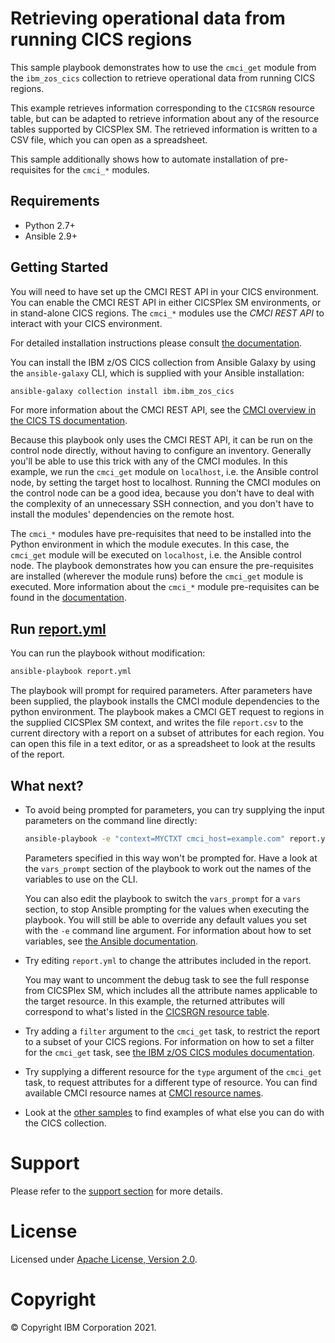 # Retrieving operational data from running CICS regions

This sample playbook demonstrates how to use the `cmci_get` module from the
`ibm_zos_cics` collection to retrieve operational data from running CICS
regions.

This example retrieves information corresponding to the `CICSRGN`
resource table, but can be adapted to retrieve information about any of the
resource tables supported by CICSPlex SM. The retrieved information is written
to a CSV file, which you can open as a spreadsheet.

This sample additionally shows how to automate installation of pre-requisites
for the `cmci_*` modules.

## Requirements

- Python 2.7+
- Ansible 2.9+

## Getting Started

You will need to have set up the CMCI REST API in your CICS environment. You
can enable the CMCI REST API in either CICSPlex SM environments, or in
stand-alone CICS regions. The `cmci_*` modules use the *CMCI REST API* to
interact with your CICS environment.

For detailed installation instructions please consult
[the documentation](https://ibm.github.io/z_ansible_collections_doc/installation/installation.html).

You can install the IBM z/OS CICS collection from Ansible Galaxy by using the
`ansible-galaxy` CLI, which is supplied with your Ansible installation:

```bash
ansible-galaxy collection install ibm.ibm_zos_cics
```

For more information about the CMCI REST API, see the
[CMCI overview in the CICS TS documentation](https://www.ibm.com/docs/en/cics-ts/5.6?topic=environment-cics-management-client-interface-cmci).

Because this playbook only uses the CMCI REST API, it can be run on the control node directly, without having to
configure an inventory. Generally you'll be able to use this trick with any of the CMCI modules. In this example, we
run the `cmci_get` module on `localhost`, i.e. the Ansible control node, by setting the target host to localhost.
Running the CMCI modules on the control node can be a good idea, because you don't have to deal with the complexity of
an unnecessary SSH connection, and you don't have to install the modules' dependencies on the remote host.

The `cmci_*` modules have pre-requisites that need to be installed into the Python environment in which the module
executes. In this case, the `cmci_get` module will be executed on `localhost`, i.e. the Ansible control
node. The playbook demonstrates how you can ensure the pre-requisites are installed (wherever the module runs) before
the `cmci_get` module is executed. More information about the `cmci_*` module pre-requisites can be found in the
[documentation](https://ibm.github.io/z_ansible_collections_doc/ibm_zos_cics/docs/source/requirements_managed.html).

## Run [report.yml](report.yml)

You can run the playbook without modification:

```bash
ansible-playbook report.yml
```

The playbook will prompt for required parameters. After parameters have been supplied, the playbook installs the
CMCI module dependencies to the python environment. The playbook makes a CMCI GET request to regions in the supplied
CICSPlex SM context, and writes the file `report.csv` to the current directory with a report on a subset of
attributes for each region. You can open this file in a text editor, or as a spreadsheet to look at
the results of the report.

## What next?

- To avoid being prompted for parameters, you can try supplying the input parameters on the command line directly:

  ```bash
  ansible-playbook -e "context=MYCTXT cmci_host=example.com" report.yml
  ```
  
  Parameters specified in this way won't be prompted for. Have a look at the `vars_prompt` section of the playbook to
  work out the names of the variables to use on the CLI.

  You can also edit the playbook to switch the `vars_prompt` for a `vars` section, to stop Ansible prompting for the
  values when executing the playbook. You will still be able to override any default values you set with the `-e`
  command line argument. For information about how to set variables, see
  [the Ansible documentation](https://docs.ansible.com/ansible/latest/user_guide/playbooks_variables.html).

- Try editing `report.yml` to change the attributes included in the report.
  
  You may want to uncomment the debug task to see the full response from CICSPlex SM, which includes all the attribute
  names applicable to the target resource. In this example, the returned attributes will correspond to what's listed in the [CICSRGN resource table](https://www.ibm.com/docs/en/cics-ts/5.6?topic=tables-cicsrgn-resource-table). 
  
- Try adding a `filter` argument to the `cmci_get` task, to restrict the report to a subset of your CICS regions. For
  information on how to set a filter for the `cmci_get` task, see [the IBM z/OS CICS modules documentation](https://ibm.github.io/z_ansible_collections_doc/ibm_zos_cics/docs/source/modules/cmci_get.html).
  
- Try supplying a different resource for the `type` argument of the `cmci_get` task, to request attributes for a different type of resource. You can find
  available CMCI resource names at
  [CMCI resource names](https://www.ibm.com/docs/en/cics-ts/5.6?topic=reference-cmci-resource-names).

- Look at the [other samples](../..) to find examples of what else you can do with the CICS collection.

# Support

Please refer to the [support section](../../../../README.md/#support) for more details.

# License

Licensed under [Apache License, Version 2.0](https://opensource.org/licenses/Apache-2.0).

# Copyright

© Copyright IBM Corporation 2021.
